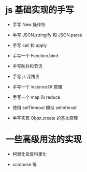 # js 基础实现的手写

- 手写 New 操作符

- 手写 JSON.stringify 和 JSON.parse

- 手写 call 和 apply

- 手写一个 Function.bind

- 手写防抖和节流

- 手写 js 深拷贝

- 手写一个 instanceOf 原理

- 手写一个 map 和 reduce

- 使用 setTimeout 模拟 setInterval

- 手写实现 Objet.create 的基本原理

# 一些高级用法的实现

- 柯里化及反科里化

- compose 等
